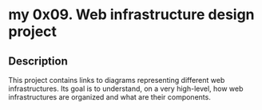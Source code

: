 # my 0x09. Web infrastructure design project

## Description

This project contains links to diagrams representing different web infrastructures.
Its goal is to understand, on a very high-level, how web infrastructures are organized and what are their components.
